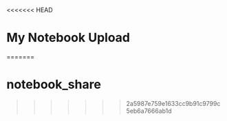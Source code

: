 <<<<<<< HEAD
# My Notebook Upload
=======
# notebook_share
>>>>>>> 2a5987e759e1633cc9b91c9799c5eb6a7666ab1d

